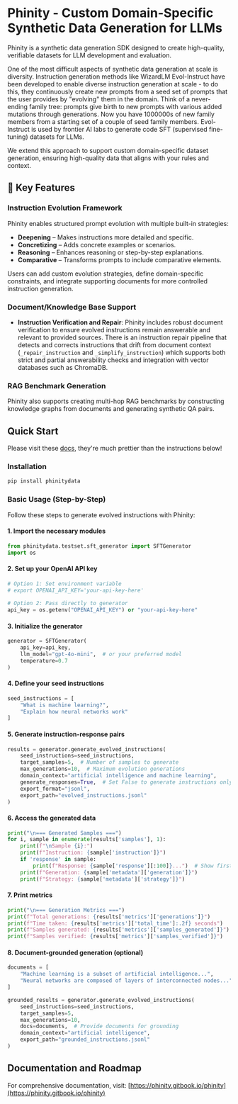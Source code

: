 # Phinity - Custom Domain-Specific Synthetic Data Generation for LLMs

Phinity is a synthetic data generation SDK designed to create high-quality, verifiable datasets for LLM development and evaluation.

One of the most difficult aspects of synthetic data generation at scale is diversity. Instruction generation methods like WizardLM Evol-Instruct have been developed to enable diverse instruction generation at scale - to do this, they continuously create new prompts from a seed set of prompts that the user provides by "evolving" them in the domain. Think of a never-ending family tree: prompts give birth to new prompts with various added mutations through generations. Now you have 1000000s of new family members from a starting set of a couple of seed family members. Evol-Instruct is used by frontier AI labs to generate code SFT (supervised fine-tuning) datasets for LLMs. 

We extend this approach to support custom domain-specific dataset generation, ensuring high-quality data that aligns with your rules and context.

## 🎯 Key Features

### Instruction Evolution Framework
Phinity enables structured prompt evolution with multiple built-in strategies:
- **Deepening** – Makes instructions more detailed and specific.
- **Concretizing** – Adds concrete examples or scenarios.
- **Reasoning** – Enhances reasoning or step-by-step explanations.
- **Comparative** – Transforms prompts to include comparative elements.

Users can add custom evolution strategies, define domain-specific constraints, and integrate supporting documents for more controlled instruction generation.

### Document/Knowledge Base Support
- **Instruction Verification and Repair**: Phinity includes robust document verification to ensure evolved instructions remain answerable and relevant to provided sources. There is an instruction repair pipeline that detects and corrects instructions that drift from document context (`_repair_instruction` and `_simplify_instruction`) which supports both strict and partial answerability checks and integration with vector databases such as ChromaDB.

### RAG Benchmark Generation
Phinity also supports creating multi-hop RAG benchmarks by constructing knowledge graphs from documents and generating synthetic QA pairs.

## Quick Start
Please visit these [docs](https://phinity.gitbook.io/phinity), they're much prettier than the instructions below! 

### Installation

```bash
pip install phinitydata
```

### Basic Usage (Step-by-Step)

Follow these steps to generate evolved instructions with Phinity:

#### 1. Import the necessary modules

```python
from phinitydata.testset.sft_generator import SFTGenerator
import os
```

#### 2. Set up your OpenAI API key

```python
# Option 1: Set environment variable
# export OPENAI_API_KEY='your-api-key-here'
    
# Option 2: Pass directly to generator
api_key = os.getenv("OPENAI_API_KEY") or "your-api-key-here"
```

#### 3. Initialize the generator

```python
generator = SFTGenerator(
    api_key=api_key,
    llm_model="gpt-4o-mini",  # or your preferred model
    temperature=0.7
)
```

#### 4. Define your seed instructions

```python
seed_instructions = [
    "What is machine learning?",
    "Explain how neural networks work"
]
```

#### 5. Generate instruction-response pairs

```python
results = generator.generate_evolved_instructions(
    seed_instructions=seed_instructions,
    target_samples=5,  # Number of samples to generate
    max_generations=10,  # Maximum evolution generations
    domain_context="artificial intelligence and machine learning",
    generate_responses=True,  # Set False to generate instructions only
    export_format="jsonl",
    export_path="evolved_instructions.jsonl"
)
```

#### 6. Access the generated data

```python
print("\n=== Generated Samples ===")
for i, sample in enumerate(results['samples'], 1):
    print(f"\nSample {i}:")
    print(f"Instruction: {sample['instruction']}")
    if 'response' in sample:
        print(f"Response: {sample['response'][:100]}...")  # Show first 100 chars
    print(f"Generation: {sample['metadata']['generation']}")
    print(f"Strategy: {sample['metadata']['strategy']}")
```

#### 7. Print metrics

```python
print("\n=== Generation Metrics ===")
print(f"Total generations: {results['metrics']['generations']}")
print(f"Time taken: {results['metrics']['total_time']:.2f} seconds")
print(f"Samples generated: {results['metrics']['samples_generated']}")
print(f"Samples verified: {results['metrics']['samples_verified']}")
```

#### 8. Document-grounded generation (optional)

```python
documents = [
    "Machine learning is a subset of artificial intelligence...",
    "Neural networks are composed of layers of interconnected nodes..."
]

grounded_results = generator.generate_evolved_instructions(
    seed_instructions=seed_instructions,
    target_samples=5,
    max_generations=10,
    docs=documents,  # Provide documents for grounding
    domain_context="artificial intelligence",
    export_path="grounded_instructions.jsonl"
)
```


## Documentation and Roadmap

For comprehensive documentation, visit:
[https://phinity.gitbook.io/phinity](https://phinity.gitbook.io/phinity)



  
